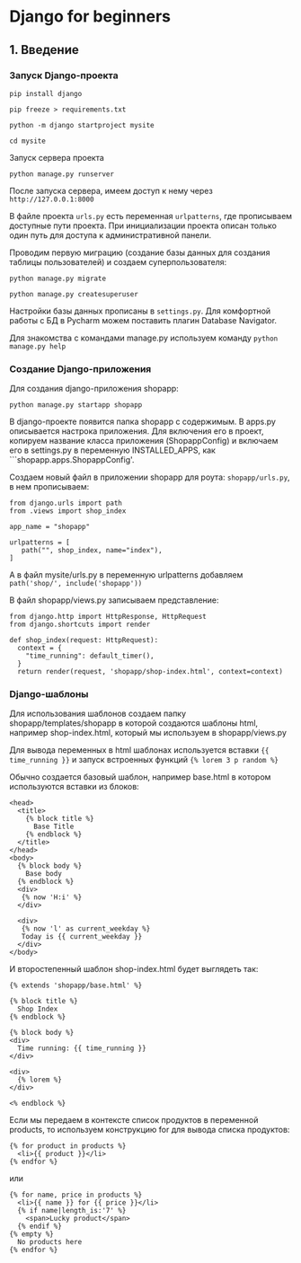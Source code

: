 # Django for beginners

## 1. Введение

### Запуск Django-проекта

```
pip install django

pip freeze > requirements.txt

python -m django startproject mysite

cd mysite
```
Запуск сервера проекта

```
python manage.py runserver
```
После запуска сервера, имеем доступ к нему через ```http://127.0.0.1:8000```

В файле проекта ```urls.py``` есть переменная ```urlpatterns```, где прописываем доступные пути проекта. При инициализации проекта описан только один путь для доступа к административной панели.

Проводим первую миграцию (создание базы данных для создания таблицы пользователей) и создаем суперпользователя:
```
python manage.py migrate

python manage.py createsuperuser
```

Настройки базы данных прописаны в ```settings.py```.
Для комфортной работы с БД в Pycharm можем поставить плагин Database Navigator.

Для знакомства с командами manage.py используем команду ```python manage.py help```

### Создание Django-приложения

Для создания django-приложения shopapp:

```
python manage.py startapp shopapp
```
В django-проекте появится папка shopapp с содержимым. В apps.py описывается настрока приложения. Для включения его в проект, копируем название класса приложения (ShopappConfig) и включаем его в settings.py в переменную INSTALLED_APPS, как ```shopapp.apps.ShopappConfig'.

Создаем новый файл в приложении shopapp для роута: ```shopapp/urls.py```, в нем прописываем:

```
from django.urls import path
from .views import shop_index

app_name = "shopapp"

urlpatterns = [
   path("", shop_index, name="index"),
]
```

А в файл mysite/urls.py в переменную urlpatterns добавляем ```path('shop/', include('shopapp'))```

В файл shopapp/views.py записываем представление:


```
from django.http import HttpResponse, HttpRequest
from django.shortcuts import render

def shop_index(request: HttpRequest):
  context = {
    "time_running": default_timer(),
  }
  return render(request, 'shopapp/shop-index.html', context=context)

```

### Django-шаблоны

Для использования шаблонов создаем папку shopapp/templates/shopapp в которой создаются шаблоны html, например shop-index.html, который мы используем в shopapp/views.py

Для вывода переменных в html шаблонах используется вставки ```{{ time_running }}``` и запуск встроенных функций ```{% lorem 3 p random %}```

Обычно создается базовый шаблон, например base.html в котором используются вставки из блоков:

```
<head>
  <title>
    {% block title %}
      Base Title
    {% endblock %}
  </title>
</head>
<body>
  {% block body %}
    Base body
  {% endblock %}
  <div>
   {% now 'H:i' %}
  </div>

  <div>
   {% now 'l' as current_weekday %}
   Today is {{ current_weekday }}
  </div>
</body>
```
И второстепенный шаблон shop-index.html будет выглядеть так:

```
{% extends 'shopapp/base.html' %}

{% block title %}
  Shop Index
{% endblock %}

{% block body %}
<div>
  Time running: {{ time_running }}
</div>

<div>
  {% lorem %}
</div>

<% endblock %}
```

Если мы передаем в контексте список продуктов в переменной products, то используем конструкцию for для вывода списка продуктов:

```
{% for product in products %}
  <li>{{ product }}</li>
{% endfor %}
```
или

```
{% for name, price in products %}
  <li>{{ name }} for {{ price }}</li>
  {% if name|length_is:'7' %}
    <span>Lucky product</span>
  {% endif %}
{% empty %}
  No products here
{% endfor %}
```

